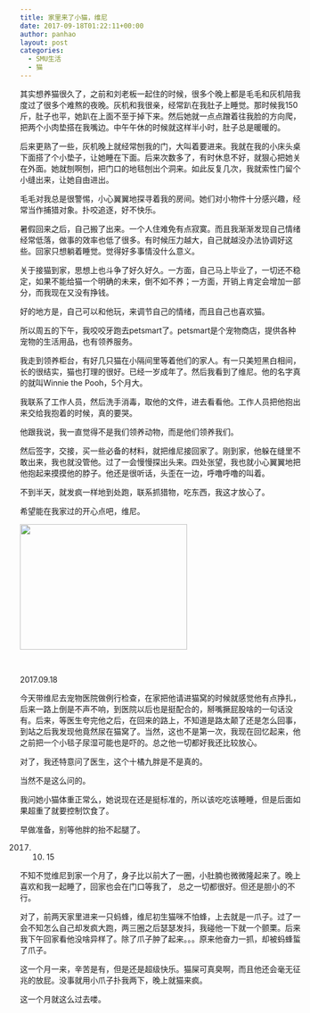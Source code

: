 ```yaml
---
title: 家里来了小猫，维尼
date: 2017-09-18T01:22:11+00:00
author: panhao
layout: post
categories:
  - SMU生活
  - 猫
---
```

其实想养猫很久了，之前和刘老板一起住的时候，很多个晚上都是毛毛和灰机陪我度过了很多个难熬的夜晚。灰机和我很亲，经常趴在我肚子上睡觉。那时候我150斤，肚子也平，她趴在上面不至于掉下来。然后她就一点点蹭着往我脸的方向爬，把两个小肉垫搭在我嘴边。中午午休的时候就这样半小时，肚子总是暖暖的。

后来更熟了一些，灰机晚上就经常刨我的门，大叫着要进来。我就在我的小床头桌下面搭了个小垫子，让她睡在下面。后来次数多了，有时休息不好，就狠心把她关在外面。她就刨啊刨，把门口的地毯刨出个洞来。如此反复几次，我就索性门留个小缝出来，让她自由进出。

毛毛对我总是很警惕，小心翼翼地探寻着我的房间。她们对小物件十分感兴趣，经常当作捕猎对象。扑咬追逐，好不快乐。

暑假回来之后，自己搬了出来。一个人住难免有点寂寞。而且我渐渐发现自己情绪经常低落，做事的效率也低了很多。有时候压力越大，自己就越没办法协调好这些。回家只想躺着睡觉。觉得好多事情没什么意义。

关于接猫到家，思想上也斗争了好久好久。一方面，自己马上毕业了，一切还不稳定，如果不能给猫一个明确的未来，倒不如不养；一方面，开销上肯定会增加一部分，而我现在又没有挣钱。

好的地方是，自己可以和他玩，来调节自己的情绪，而且自己也喜欢猫。

所以周五的下午，我咬咬牙跑去petsmart了。petsmart是个宠物商店，提供各种宠物的生活用品，也有领养服务。

我走到领养柜台，有好几只猫在小隔间里等着他们的家人。有一只美短黑白相间，长的很结实，猫也打理的很好。已经一岁成年了。然后我看到了维尼。他的名字真的就叫Winnie the Pooh，5个月大。

我联系了工作人员，然后洗手消毒，取他的文件，进去看看他。工作人员把他抱出来交给我抱着的时候，真的要哭。

他跟我说，我一直觉得不是我们领养动物，而是他们领养我们。

然后签字，交接，买一些必备的材料，就把维尼接回家了。刚到家，他躲在缝里不敢出来，我也就没管他。过了一会慢慢探出头来。四处张望，我也就小心翼翼地把他抱起来摸摸他的脖子。他还是很听话，头歪在一边，呼噜呼噜的叫着。

不到半天，就发疯一样地到处跑，联系抓猎物，吃东西，我这才放心了。

希望能在我家过的开心点吧，维尼。

<img class="alignnone size-medium wp-image-306" src="http://panhao.space/wp-content/uploads/2017/09/IMG_0948-300x225.jpg" alt="" width="300" height="225" srcset="http://panhao.space/wp-content/uploads/2017/09/IMG_0948-300x225.jpg 300w, http://panhao.space/wp-content/uploads/2017/09/IMG_0948-768x576.jpg 768w, http://panhao.space/wp-content/uploads/2017/09/IMG_0948-1024x768.jpg 1024w, http://panhao.space/wp-content/uploads/2017/09/IMG_0948-1600x1200.jpg 1600w" sizes="(max-width: 300px) 100vw, 300px" />

&nbsp;

2017.09.18

今天带维尼去宠物医院做例行检查，在家把他请进猫窝的时候就感觉他有点挣扎，后来一路上倒是不声不响，到医院以后也是挺配合的，掰嘴撅屁股啥的一句话没有。后来，等医生夸完他之后，在回来的路上，不知道是路太颠了还是怎么回事，到站之后我发现他竟然尿在猫窝了。当然，这也不是第一次，我现在回忆起来，他之前把一个小毯子尿湿可能也是吓的。总之他一切都好我还比较放心。

对了，我还特意问了医生，这个十橘九胖是不是真的。

当然不是这么问的。

我问她小猫体重正常么，她说现在还是挺标准的，所以该吃吃该睡睡，但是后面如果超重了就要控制饮食了。

早做准备，别等他胖的抬不起腿了。

2017. 10. 15

不知不觉维尼到家一个月了，身子比以前大了一圈，小肚腩也微微隆起来了。晚上喜欢和我一起睡了，回家也会在门口等我了， 总之一切都很好。但还是胆小的不行。

对了，前两天家里进来一只蚂蜂，维尼初生猫咪不怕蜂，上去就是一爪子。过了一会不知怎么自己却发疯大跑，两三圈之后瑟瑟发抖，我碰他一下就一个颤栗。后来我下午回家看他没啥异样了。除了爪子肿了起来。。。原来他奋力一抓，却被蚂蜂蜇了爪子。

这一个月一来，辛苦是有，但是还是超级快乐。猫屎可真臭啊，而且他还会毫无征兆的放屁。没事就用小爪子扑我两下，晚上就猫来疯。

这一个月就这么过去喽。

&nbsp;